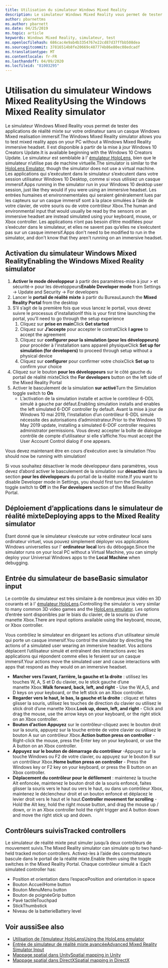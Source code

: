 ```yaml
---
title: Utilisation du simulateur Windows Mixed Reality
description: Le simulateur Windows Mixed Reality vous permet de tester des applications de réalité mixte sur votre ordinateur sans un casque Windows Mixed realisation immersif.
author: pbarnettms
ms.author: pbarnett
ms.date: 04/25/2019
ms.topic: article
keywords: Windows Mixed Reality, simulateur, test
ms.openlocfilehash: 686cac4e9ab4b3354767e22cd87d37ffbb508dea
ms.sourcegitcommit: 37816514b8fe20669c487774b86e80ec08edcadf
ms.translationtype: MT
ms.contentlocale: fr-FR
ms.lasthandoff: 04/09/2020
ms.locfileid: "81003295"
---
```

# <a name="using-the-windows-mixed-reality-simulator"></a><span data-ttu-id="25279-104">Utilisation du simulateur Windows Mixed Reality</span><span class="sxs-lookup"><span data-stu-id="25279-104">Using the Windows Mixed Reality simulator</span></span>

<span data-ttu-id="25279-105">Le simulateur Windows Mixed Reality vous permet de tester des applications de réalité mixte sur votre ordinateur sans un casque Windows Mixed realisation immersif.</span><span class="sxs-lookup"><span data-stu-id="25279-105">The Windows Mixed Reality simulator allows you to test mixed reality apps on your PC without a Windows Mixed Reality immersive headset.</span></span> <span data-ttu-id="25279-106">Il est disponible à partir de la mise à jour Windows 10 Creators Update.</span><span class="sxs-lookup"><span data-stu-id="25279-106">It is available beginning with the Windows 10 Creators Update.</span></span> <span data-ttu-id="25279-107">Le simulateur est semblable à l' [émulateur HoloLens](using-the-hololens-emulator.md), bien que le simulateur n’utilise pas de machine virtuelle.</span><span class="sxs-lookup"><span data-stu-id="25279-107">The simulator is similar to the [HoloLens Emulator](using-the-hololens-emulator.md), though the simulator does not use a virtual machine.</span></span> <span data-ttu-id="25279-108">Les applications qui s’exécutent dans le simulateur s’exécutent dans votre session utilisateur Windows 10 Desktop, comme si vous utilisiez un casque immersif.</span><span class="sxs-lookup"><span data-stu-id="25279-108">Apps running in the simulator run in your Windows 10 desktop user session, just like they would if you were using an immersive headset.</span></span> <span data-ttu-id="25279-109">Les entrées humaines et environnementales qui seraient généralement lues par les capteurs sur un casque immersif sont à la place simulées à l’aide de votre clavier, de votre souris ou de votre contrôleur Xbox.</span><span class="sxs-lookup"><span data-stu-id="25279-109">The human and environmental input that would usually be read by the sensors on an immersive headset are instead simulated using your keyboard, mouse, or Xbox controller.</span></span> <span data-ttu-id="25279-110">Les applications n’ont pas besoin d’être modifiées pour s’exécuter dans le simulateur, et elles ne savent pas qu’elles ne s’exécutent pas sur un casque immersif.</span><span class="sxs-lookup"><span data-stu-id="25279-110">Apps don't need to be modified to run in the simulator, and don't know that they aren't running on an immersive headset.</span></span>

## <a name="enabling-the-windows-mixed-reality-simulator"></a><span data-ttu-id="25279-111">Activation du simulateur Windows Mixed Reality</span><span class="sxs-lookup"><span data-stu-id="25279-111">Enabling the Windows Mixed Reality simulator</span></span>

1. <span data-ttu-id="25279-112">**Activer le mode développeur** à partir des paramètres-mise à jour > et sécurité-> pour les développeurs</span><span class="sxs-lookup"><span data-stu-id="25279-112">**Enable Developer mode** from Settings -> Update and Security -> For developers</span></span>
2. <span data-ttu-id="25279-113">Lancer le **portail de réalité mixte** à partir du Bureau</span><span class="sxs-lookup"><span data-stu-id="25279-113">Launch the **Mixed Reality Portal** from the desktop</span></span>
3. <span data-ttu-id="25279-114">S’il s’agit de la première fois que vous lancez le portail, vous devez suivre le processus d’installation</span><span class="sxs-lookup"><span data-stu-id="25279-114">If this is your first time launching the portal, you'll need to go through the setup experience</span></span>
   1. <span data-ttu-id="25279-115">Cliquez sur **prise en main**</span><span class="sxs-lookup"><span data-stu-id="25279-115">Click **Get started**</span></span>
   2. <span data-ttu-id="25279-116">Cliquez sur **J’accepte** pour accepter le contrat</span><span class="sxs-lookup"><span data-stu-id="25279-116">Click **I agree** to accept the agreement</span></span>
   3. <span data-ttu-id="25279-117">Cliquez sur **configurer pour la simulation (pour les développeurs)** pour procéder à l’installation sans appareil physique</span><span class="sxs-lookup"><span data-stu-id="25279-117">Click **Set up for simulation (for developers)** to proceed through setup without a physical device</span></span>
   4. <span data-ttu-id="25279-118">Cliquez sur **configurer** pour confirmer votre choix</span><span class="sxs-lookup"><span data-stu-id="25279-118">Click **Set up** to confirm your choice</span></span>
4. <span data-ttu-id="25279-119">Cliquez sur le bouton **pour les développeurs** sur le côté gauche du portail de réalité mixte</span><span class="sxs-lookup"><span data-stu-id="25279-119">Click the **For developers** button on the left side of the Mixed Reality Portal</span></span>
5. <span data-ttu-id="25279-120">Activer le basculement de la simulation **sur activé**</span><span class="sxs-lookup"><span data-stu-id="25279-120">Turn the Simulation toggle switch to **On**</span></span>
   * <span data-ttu-id="25279-121">L’activation de la simulation installe et active le contrôleur 6-DDL simulé à gauche par défaut.</span><span class="sxs-lookup"><span data-stu-id="25279-121">Enabling simulation installs and enables the left simulated 6-DOF controller by default.</span></span>  <span data-ttu-id="25279-122">Avant la mise à jour de Windows 10 mai 2019, l’installation d’un contrôleur 6-DDL simulé nécessite des autorisations d’administrateur.</span><span class="sxs-lookup"><span data-stu-id="25279-122">Prior to the Windows 10 May 2019 update, installing a simulated 6-DOF controller requires administrator permissions.</span></span>  <span data-ttu-id="25279-123">Vous devez accepter la boîte de dialogue contrôle de compte d’utilisateur si elle s’affiche.</span><span class="sxs-lookup"><span data-stu-id="25279-123">You must accept the User Account Control dialog if one appears.</span></span>

<span data-ttu-id="25279-124">Vous devez maintenant être en cours d’exécution avec la simulation !</span><span class="sxs-lookup"><span data-stu-id="25279-124">You should now be running with simulation!</span></span>

<span data-ttu-id="25279-125">Si vous souhaitez désactiver le mode développeur dans paramètres, vous devez d’abord activer le basculement de la simulation sur **désactivé** dans la section **pour les développeurs** du portail de la réalité mixte.</span><span class="sxs-lookup"><span data-stu-id="25279-125">If you want to disable Developer mode in Settings, you should first turn the Simulation toggle switch to **Off** in the **For developers** section of the Mixed Reality Portal.</span></span>

## <a name="deploying-apps-to-the-mixed-reality-simulator"></a><span data-ttu-id="25279-126">Déploiement d’applications dans le simulateur de réalité mixte</span><span class="sxs-lookup"><span data-stu-id="25279-126">Deploying apps to the Mixed Reality simulator</span></span>

<span data-ttu-id="25279-127">Étant donné que le simulateur s’exécute sur votre ordinateur local sans ordinateur virtuel, vous pouvez simplement déployer vos applications Windows universelles sur l' **ordinateur local** lors du débogage.</span><span class="sxs-lookup"><span data-stu-id="25279-127">Since the simulator runs on your local PC without a Virtual Machine, you can simply deploy your Universal Windows apps to the **Local Machine** when debugging.</span></span>

## <a name="basic-simulator-input"></a><span data-ttu-id="25279-128">Entrée du simulateur de base</span><span class="sxs-lookup"><span data-stu-id="25279-128">Basic simulator input</span></span>

<span data-ttu-id="25279-129">Le contrôle du simulateur est très similaire à de nombreux jeux vidéo en 3D courants et à l' [émulateur HoloLens](using-the-hololens-emulator.md).</span><span class="sxs-lookup"><span data-stu-id="25279-129">Controlling the simulator is very similar to many common 3D video games and the [HoloLens emulator](using-the-hololens-emulator.md).</span></span> <span data-ttu-id="25279-130">Les options d’entrée sont disponibles par le biais du clavier, de la souris ou d’une manette Xbox.</span><span class="sxs-lookup"><span data-stu-id="25279-130">There are input options available using the keyboard, mouse, or Xbox controller.</span></span>

<span data-ttu-id="25279-131">Vous contrôlez le simulateur en dirigeant les actions d’un utilisateur simulé qui porte un casque immersif.</span><span class="sxs-lookup"><span data-stu-id="25279-131">You control the simulator by directing the actions of a simulated user wearing an immersive headset.</span></span> <span data-ttu-id="25279-132">Vos actions déplacent l’utilisateur simulé et entraînent des interactions avec les applications qui répondent comme elles le feraient sur un casque immersif.</span><span class="sxs-lookup"><span data-stu-id="25279-132">Your actions move the simulated user and cause interactions with apps that respond as they would on an immersive headset.</span></span>
* <span data-ttu-id="25279-133">**Marcher vers l’avant, l’arrière, la gauche et la droite** : utilisez les touches W, A, S et D du clavier, ou le stick gauche d’une manette Xbox.</span><span class="sxs-lookup"><span data-stu-id="25279-133">**Walk forward, back, left, and right** - Use the W,A,S, and D keys on your keyboard, or the left stick on an Xbox controller.</span></span>
* <span data-ttu-id="25279-134">**Regarder vers le haut, le bas, la gauche et la droite** : cliquez et faites glisser la souris, utilisez les touches de direction du clavier ou utilisez le stick droit d’une manette Xbox.</span><span class="sxs-lookup"><span data-stu-id="25279-134">**Look up, down, left, and right** - Click and drag the mouse, use the arrow keys on your keyboard, or the right stick on an Xbox controller.</span></span>
* <span data-ttu-id="25279-135">**Bouton d’action Appuyez** sur le contrôleur-cliquez avec le bouton droit sur la souris, appuyez sur la touche entrée de votre clavier ou utilisez le bouton A sur un contrôleur Xbox.</span><span class="sxs-lookup"><span data-stu-id="25279-135">**Action button press on controller** - Right-click the mouse, press the Enter key on your keyboard, or use the A button on an Xbox controller.</span></span>
* <span data-ttu-id="25279-136">**Appuyez sur le bouton de démarrage du contrôleur** -Appuyez sur la touche Windows ou F2 de votre clavier, ou appuyez sur le bouton B sur un contrôleur Xbox.</span><span class="sxs-lookup"><span data-stu-id="25279-136">**Home button press on controller** - Press the Windows key or F2 key on your keyboard, or press the B button on an Xbox controller.</span></span>
* <span data-ttu-id="25279-137">**Déplacement du contrôleur pour le défilement** : maintenez la touche Alt enfoncée, maintenez le bouton droit de la souris enfoncé, faites glisser la souris vers le haut ou vers le haut, ou dans un contrôleur Xbox, maintenez le déclencheur droit et un bouton enfoncé et déplacez le levier droit vers le haut et le haut.</span><span class="sxs-lookup"><span data-stu-id="25279-137">**Controller movement for scrolling** - Hold the Alt key, hold the right mouse button, and drag the mouse up / down, or in an Xbox controller hold the right trigger and A button down and move the right stick up and down.</span></span>

## <a name="tracked-controllers"></a><span data-ttu-id="25279-138">Contrôleurs suivis</span><span class="sxs-lookup"><span data-stu-id="25279-138">Tracked controllers</span></span>

<span data-ttu-id="25279-139">Le simulateur de réalité mixte peut simuler jusqu’à deux contrôleurs de mouvement suivis.</span><span class="sxs-lookup"><span data-stu-id="25279-139">The Mixed Reality simulator can simulate up to two hand-held tracked motion controllers.</span></span> <span data-ttu-id="25279-140">Activez-les à l’aide des commutateurs bascule dans le portail de la réalité mixte.</span><span class="sxs-lookup"><span data-stu-id="25279-140">Enable them using the toggle switches in the Mixed Reality Portal.</span></span> <span data-ttu-id="25279-141">Chaque contrôleur simulé a :</span><span class="sxs-lookup"><span data-stu-id="25279-141">Each simulated controller has:</span></span>
* <span data-ttu-id="25279-142">Position et orientation dans l’espace</span><span class="sxs-lookup"><span data-stu-id="25279-142">Position and orientation in space</span></span>
* <span data-ttu-id="25279-143">Bouton Accueil</span><span class="sxs-lookup"><span data-stu-id="25279-143">Home button</span></span>
* <span data-ttu-id="25279-144">Bouton Menu</span><span class="sxs-lookup"><span data-stu-id="25279-144">Menu button</span></span>
* <span data-ttu-id="25279-145">Bouton de poignée</span><span class="sxs-lookup"><span data-stu-id="25279-145">Grip button</span></span>
* <span data-ttu-id="25279-146">Pavé tactile</span><span class="sxs-lookup"><span data-stu-id="25279-146">Touchpad</span></span>
* <span data-ttu-id="25279-147">Stick</span><span class="sxs-lookup"><span data-stu-id="25279-147">Thumbstick</span></span>
* <span data-ttu-id="25279-148">Niveau de la batterie</span><span class="sxs-lookup"><span data-stu-id="25279-148">Battery level</span></span>

## <a name="see-also"></a><span data-ttu-id="25279-149">Voir aussi</span><span class="sxs-lookup"><span data-stu-id="25279-149">See also</span></span>
* [<span data-ttu-id="25279-150">Utilisation de l’émulateur HoloLens</span><span class="sxs-lookup"><span data-stu-id="25279-150">Using the HoloLens emulator</span></span>](using-the-hololens-emulator.md)
* [<span data-ttu-id="25279-151">Entrée de simulateur de réalité mixte avancée</span><span class="sxs-lookup"><span data-stu-id="25279-151">Advanced Mixed Reality Simulator Input</span></span>](advanced-hololens-emulator-and-mixed-reality-simulator-input.md)
* [<span data-ttu-id="25279-152">Mappage spatial dans Unity</span><span class="sxs-lookup"><span data-stu-id="25279-152">Spatial mapping in Unity</span></span>](spatial-mapping-in-unity.md)
* [<span data-ttu-id="25279-153">Mappage spatial dans DirectX</span><span class="sxs-lookup"><span data-stu-id="25279-153">Spatial mapping in DirectX</span></span>](spatial-mapping-in-directx.md)

